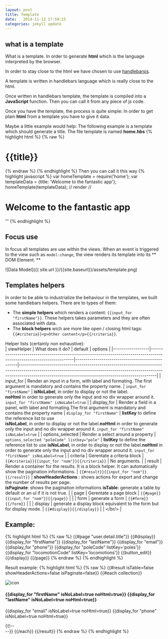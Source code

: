 ```yaml
---
layout: post
title: Template
date:   2014-11-12 17:59:15
categories: jekyll update
---
```


## what is a template

What is a template. In order to generate **html** which is the language interpreted by the browser.

In order to stay close to the html we have chosen to use [handlebarsjs](http://handlebarsjs.com).

A template is written in handlebars language which is really close to the html.

Once written in handlebars template, the template is compiled into a  **JavaScript** function. Then you can call it from any piece of js code.

Once you have the template, the process is quite simple:
In order to get plain **html** from a template you have to give it data.

Maybe a little example would help:
The following example is a template which should generate a title. The file template is named **home.hbs** 
{% highlight html %}
{% raw %}
 <h1>{{title}}</h1>
 {% endraw %} 
{% endhighlight %}
Then you can call it this way
{% highlight javascript %}
  var homeTemplate = require('home');
  var templateData = {title: 'Welcome to the fantastic app'}; 
  homeTemplate(templateData); 
  // render 
  //<h1>Welcome to the fantastic app</h1> ’’’
{% endhighlight %}

## Focus use

In focus all templates are use within the views.
When an event is triggered to the view such as `model:change`, the view renders its template into its ** DOM Element. **

![Data Model]({{ site.url }}/{{site.baseurl}}/assets/template.png)

## Templates helpers

In order to be able to industrialize the behaviour in the templates, we built some handlebars helpers.
There are to types of them:
- The **simple helpers** which renders a content: `{{input_for "firstName"}}`. These helpers takes parameters and they are often associated with data.
- The **block helpers** wich are more like open / closing html tags: `{{#criteria}}<p>Other content</p>{{/criteria}}`.

Helper lists (certainly non exhaustive):
<br />
| viewHelper       | What does it do?                                                                                                     | default                                         | options                                                                                                                                                                                                                        |
|------------------|----------------------------------------------------------------------------------------------------------------------|-------------------------------------------------|--------------------------------------------------------------------------------------------------------------------------------------------------------------------------------------------------------------------------------|
| input_for        | Render an input in a form, with label and formating. The first argument is mandatory and contains the property name. | `input_for "firstName"`                         | **isNoLabel**, in order to display or not the label.<br />**noHtml** in order to generate only the input and no div wrapper around it. `input_for "firstName" isNoLabel=true`                                                  |
| display_for      | Render a field in a panel, with label and formating.The first argument is mandatory and contains the property name   | `display_for "firstName"`                       |  **listKey** to define the reference list to use <br />**isNoLabel**, in order to display or not the label.**noHtml** in order to generate only the input and no div wrapper around it. `input_for "firstName" isNoLabel=true` |
| options_selected | Render a select around a property                                                                                    | `options_selected "poleCode" listkey="pole"`    | **listKey** to define the reference list to use **isNoLabel**, in order to display or not the label.**noHtml** in order to generate only the input and no div wrapper around it. `input_for "firstName" isNoLabel=true`        |
| criteria         | Gerentate a criteria block                                                                                           | `{{#criteria}}{{input_for "nom"}}{{/criteria}}` | No arguments.                                                                                                                                                                                                                  |
| result           | Render a container for the results. It is a block helper. It can automatically show the pagination informations.     | `{{#result}}{{input_for "nom"}}{{/result}}`     | **showHeaderActions** : shows actions for export and change the number of results per page.<br /> **isPaginate**:  shows the pagination informations **isTable**: generate a table by default or an ul if it is not true.      |
| page             | Gerentate a page block                                                                                               | `{{#page}}{{input_for "nom"}}{{/page}}`         |                                                                                                                                                                                                                                |
| form             | generate a form                                                                                                      | `{{#form}}{{/form}}`                            |                                                                                                                                                                                                                                |
| display          | generate a display block equivalent to the form but for display mode.                                                | `{{#display}}{{/display}}`                      |                                                                                                                                                                                                                                |
</br/>
                                                                                                                              |


## Example: 
{% highlight html %}
{% raw %}
{{#page "user.detail.title"}}
  {{#display}}
    {{display_for "firstName"}}
    {{display_for "lastName"}}
    {{display_for "email"}}
    {{display_for "phone"}}
    {{display_for "poleCode" listKey='poles'}}
    {{display_for "locomotionCode" listKey='locomotions'}}
    {{button_edit}}
  {{/display}}
{{/page}}
{% endraw %}
{% endhighlight %}

Result example:
{% highlight html %}
{% raw %}
{{#result isTable=false showHeaderActions=false isPaginate=false}}
  {{#each collection}}
    <div data-id='{{id}}' class="list-group-item {{poleCode}} well">
      <div class="row-picture">
      <img class="circle" src="{{imagePath}}" alt="icon">
     </div>
      <div class="row-content">
          <h4>
            {{display_for "firstName" isNoLabel=true noHtml=true}}
            {{display_for "lastName" isNoLabel=true noHtml=true}}
          </h4>
          <p>
            {{display_for "email" isNoLabel=true noHtml=true}}
            {{display_for "phone" isNoLabel=true noHtml=true}}
          </p>
      </div>
    </div>
    {{!-- <div class="list-group-separator"></div> --}}
  {{/each}}
{{/result}}
{% endraw %}
{% endhighlight %}